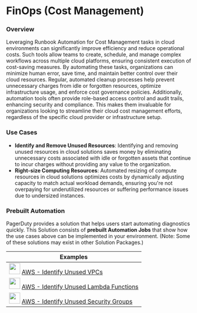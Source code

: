 # FinOps (Cost Management)

### Overview

Leveraging Runbook Automation for Cost Management tasks in cloud environments can significantly improve efficiency and reduce operational costs. Such tools allow teams to create, schedule, and manage complex workflows across multiple cloud platforms, ensuring consistent execution of cost-saving measures. By automating these tasks, organizations can minimize human error, save time, and maintain better control over their cloud resources. Regular, automated cleanup processes help prevent unnecessary charges from idle or forgotten resources, optimize infrastructure usage, and enforce cost governance policies. Additionally, automation tools often provide role-based access control and audit trails, enhancing security and compliance. This makes them invaluable for organizations looking to streamline their cloud cost management efforts, regardless of the specific cloud provider or infrastructure setup.

### Use Cases

- **Identify and Remove Unused Resources**: Identifying and removing unused resources in cloud solutions saves money by eliminating unnecessary costs associated with idle or forgotten assets that continue to incur charges without providing any value to the organization.
- **Right-size Computing Resources**: Automated resizing of compute resources in cloud solutions optimizes costs by dynamically adjusting capacity to match actual workload demands, ensuring you're not overpaying for underutilized resources or suffering performance issues due to undersized instances.


### Prebuilt Automation 
PagerDuty provides a solution that helps users start automating diagnostics quickly. This Solution consists of **prebuilt Automation Jobs** that show how the use cases above can be implemented in your environment.  (Note: Some of these solutions may exist in other Solution Packages.)


| Examples |
| --- |
| <img src="/assets/img/aws-logo.png" width="30" height="30"> [AWS - Identify Unused VPCs](/learning/solutions/cost-management/aws-list-unused-vpcs.md) |
| <img src="/assets/img/aws-logo.png" width="30" height="30"> [AWS - Identify Unused Lambda Functions](/learning/solutions/cost-management/aws-list-unused-lambda.md) |
| <img src="/assets/img/aws-logo.png" width="30" height="30"> [AWS - Identify Unused Security Groups](/learning/solutions/cost-management/aws-list-unused-securitygroups.md) |